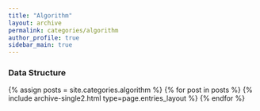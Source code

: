 ```yaml
---
title: "Algorithm"
layout: archive
permalink: categories/algorithm
author_profile: true
sidebar_main: true
---
```

### Data Structure

{% assign posts = site.categories.algorithm %}
{% for post in posts %} {% include archive-single2.html type=page.entries_layout %} {% endfor %}